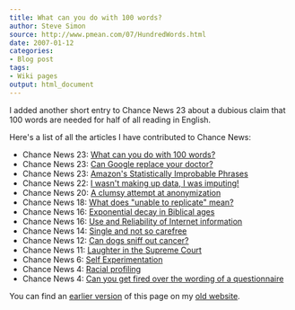 ```yaml
---
title: What can you do with 100 words?
author: Steve Simon
source: http://www.pmean.com/07/HundredWords.html
date: 2007-01-12
categories:
- Blog post
tags:
- Wiki pages
output: html_document
---
```


I added another short entry to Chance News 23 about a dubious claim that 100 words are needed for half of all reading in English.

Here's a list of all the articles I have contributed to Chance News:

+ Chance News 23: [What can you do with 100 words?][ch01]
+ Chance News 23: [Can Google replace your doctor?][ch02]
+ Chance News 23: [Amazon's Statistically Improbable Phrases][ch03]
+ Chance News 22: [I wasn't making up data, I was imputing!][ch04]
+ Chance News 20: [A clumsy attempt at anonymization][ch05]
+ Chance News 18: [What does "unable to replicate" mean?][ch06]
+ Chance News 16: [Exponential decay in Biblical ages][ch07]
+ Chance News 16: [Use and Reliability of Internet information][ch08]
+ Chance News 14: [Single and not so carefree][ch09]
+ Chance News 12: [Can dogs sniff out cancer?][ch10]
+ Chance News 11: [Laughter in the Supreme Court][ch11]
+ Chance News 6: [Self Experimentation][ch12]
+ Chance News 4: [Racial profiling][ch13]
+ Chance News 4: [Can you get fired over the wording of a questionnaire][ch14]

You can find an [earlier version][sim1] of this page on my [old website][sim2].

[sim1]: http://www.pmean.com/07/HundredWords.html
[sim2]: http://www.pmean.com

[ch01]: http://chance.dartmouth.edu/chancewiki/index.php/Chance_News_23#What_can_you_do_with_100_words.3F
[ch02]: http://chance.dartmouth.edu/chancewiki/index.php/Chance_News_23#Can_Google_replace_your_doctor.3F
[ch03]: http://chance.dartmouth.edu/chancewiki/index.php/Chance_News_23#Amazon.27s_Statistically_Improbable_Phrases
[ch04]: http://chance.dartmouth.edu/chancewiki/index.php/Chance_News_22#I_wasn.27t_making_up_data.2C_I_was_imputing.21
[ch05]: http://chance.dartmouth.edu/chancewiki/index.php/Chance_News_20#A_clumsy_attempt_at_anonymization
[ch06]: http://chance.dartmouth.edu/chancewiki/index.php/Chance_News_18#What_does_.22unable_to_replicate.22_mean.3F
[ch07]: http://chance.dartmouth.edu/chancewiki/index.php/Chance_News_16#Exponential_decay_in_Biblical_ages
[ch08]: http://chance.dartmouth.edu/chancewiki/index.php/Chance_News_16#Use_and_Reliability_of_Internet_information
[ch09]: http://chance.dartmouth.edu/chancewiki/index.php/Chance_News_14#Single_and_not_so_carefree
[ch10]: http://chance.dartmouth.edu/chancewiki/index.php/Chance_News_12#Can_dogs_sniff_out_cancer.3F
[ch11]: http://chance.dartmouth.edu/chancewiki/index.php/Chance_News_11#Laughter_in_the_Supreme_Court
[ch12]: http://chance.dartmouth.edu/chancewiki/index.php/Chance_News_6#Self_Experimentation
[ch13]: http://chance.dartmouth.edu/chancewiki/index.php/Chance_News_4#Racial_Profiling
[ch14]: http://chance.dartmouth.edu/chancewiki/index.php/Chance_News_4#Can_you_get_fired_over_the_wording_of_a_questionnaire.3F
